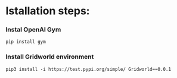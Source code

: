 # Istallation steps:
### Instal OpenAI Gym
```
pip install gym
```

### Install Gridworld environment
```
pip3 install -i https://test.pypi.org/simple/ Gridworld==0.0.1
```
